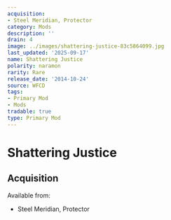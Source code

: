 ```yaml
---
acquisition:
- Steel Meridian, Protector
category: Mods
description: ''
drain: 4
image: ../images/shattering-justice-83c5864099.jpg
last_updated: '2025-09-17'
name: Shattering Justice
polarity: naramon
rarity: Rare
release_date: '2014-10-24'
source: WFCD
tags:
- Primary Mod
- Mods
tradable: true
type: Primary Mod
---
```


# Shattering Justice

## Acquisition

Available from:
- Steel Meridian, Protector


